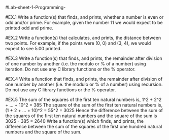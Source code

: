 #Lab-sheet-1-Programming-

#EX.1 
Write a function(s) that finds, and prints, whether a number
is even or odd and/or prime. For example, given the number 11 we would
expect to be printed odd and prime.

#EX.2
Write a function(s) that calculates, and prints, the distance
between two points. For example, if the points were (0, 0) and (3, 4),
we would expect to see 5.00 printed.

#EX.3
Write a function(s) that finds, and prints, the remainder after
division of one number by another (i.e. the modulo or % of a number) using
iteration. Do not use any C library functions or the % operator.

#EX.4
Write a function that finds, and prints, the remainder after
division of one number by another (i.e. the modulo or % of a number) using
recursion. Do not use any C library functions or the % operator.

#EX.5
The sum of the squares of the first ten natural numbers is,
1^2 + 2^2 + ... + 10^2 = 385
The square of the sum of the first ten natural numbers is,
(1 + 2 + ... + 10)^2 = 55^2 = 3025
Hence the difference between the sum of the squares of the first ten natural
numbers and the square of the sum is
3025 - 385 = 2640
Write a function(s) which finds, and prints, the difference between the sum
of the squares of the first one hundred natural numbers and the square of
the sum.
